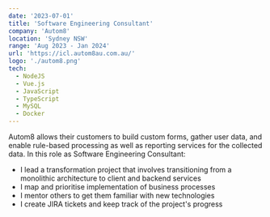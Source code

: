 ```yaml
---
date: '2023-07-01'
title: 'Software Engineering Consultant'
company: 'Autom8'
location: 'Sydney NSW'
range: 'Aug 2023 - Jan 2024'
url: 'https://icl.autom8au.com.au/'
logo: './autom8.png'
tech:
  - NodeJS
  - Vue.js
  - JavaScript
  - TypeScript
  - MySQL
  - Docker
---
```


Autom8 allows their customers to build custom forms, gather user data, and enable rule-based processing as well as reporting services for the collected data. In this role as Software Engineering Consultant:

- I lead a transformation project that involves transitioning from a monolithic architecture to client and backend services
- I map and prioritise implementation of business processes
- I mentor others to get them familiar with new technologies
- I create JIRA tickets and keep track of the project's progress
